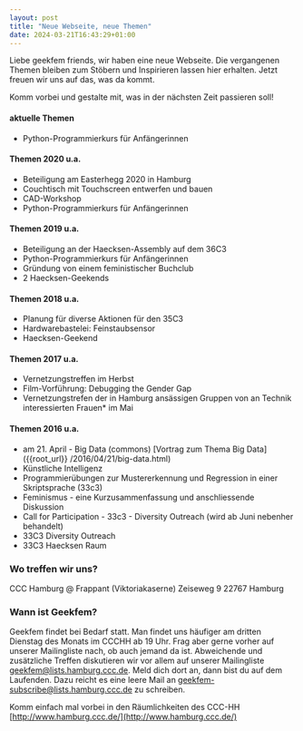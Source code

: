 ```yaml
---
layout: post
title: "Neue Webseite, neue Themen"
date: 2024-03-21T16:43:29+01:00
---
```


Liebe geekfem friends, wir haben eine neue Webseite. Die vergangenen Themen bleiben zum Stöbern und Inspirieren lassen hier erhalten. Jetzt freuen wir uns auf das, was da kommt.

Komm vorbei und gestalte mit, was in der nächsten Zeit passieren soll!

#### aktuelle Themen
* Python-Programmierkurs für Anfängerinnen

#### Themen 2020 u.a.
* Beteiligung am Easterhegg 2020 in Hamburg
* Couchtisch mit Touchscreen entwerfen und bauen
* CAD-Workshop
* Python-Programmierkurs für Anfängerinnen

#### Themen 2019 u.a.
* Beteiligung an der Haecksen-Assembly auf dem 36C3
* Python-Programmierkurs für Anfängerinnen
* Gründung von einem feministischer Buchclub
* 2 Haecksen-Geekends

#### Themen 2018 u.a.
* Planung für diverse Aktionen für den 35C3
* Hardwarebastelei: Feinstaubsensor
* Haecksen-Geekend

#### Themen 2017 u.a.
* Vernetzungstreffen im Herbst
* Film-Vorführung: Debugging the Gender Gap
* Vernetzungstrefen der in Hamburg ansässigen Gruppen von an Technik interessierten Frauen\* im Mai

#### Themen 2016 u.a.
* am 21. April -  Big Data (commons) [Vortrag zum Thema Big Data]({{root_url}} /2016/04/21/big-data.html)
* Künstliche Intelligenz
* Programmierübungen zur Mustererkennung und Regression in einer Skriptsprache (33c3)
* Feminismus - eine Kurzusammenfassung und anschliessende Diskussion
* Call for Participation - 33c3 - Diversity Outreach (wird ab Juni nebenher behandelt)
* 33C3 Diversity Outreach
* 33C3 Haecksen Raum

### Wo treffen wir uns?
CCC Hamburg @ Frappant (Viktoriakaserne)
Zeiseweg 9
22767 Hamburg

### Wann ist Geekfem?
Geekfem findet bei Bedarf statt. Man findet uns häufiger am dritten Dienstag des Monats im CCCHH ab 19 Uhr. Frag aber gerne vorher auf unserer Mailingliste nach, ob auch jemand da ist. Abweichende und zusätzliche Treffen diskutieren wir vor allem auf unserer Mailingliste geekfem@lists.hamburg.ccc.de. Meld dich dort an, dann bist du auf dem Laufenden. Dazu reicht es eine leere Mail an geekfem-subscribe@lists.hamburg.ccc.de zu schreiben.

Komm einfach mal vorbei in den Räumlichkeiten des CCC-HH
[http://www.hamburg.ccc.de/](http://www.hamburg.ccc.de/)

